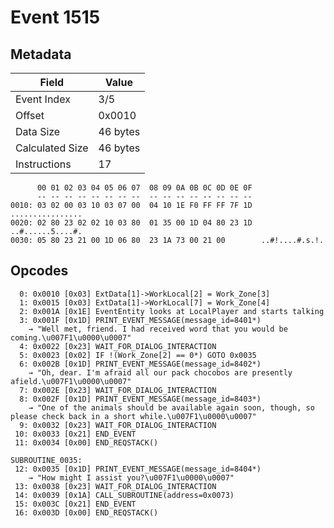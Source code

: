 # Event 1515

## Metadata

| Field           | Value    |
|-----------------|----------|
| Event Index     | 3/5      |
| Offset          | 0x0010   |
| Data Size       | 46 bytes |
| Calculated Size | 46 bytes |
| Instructions    | 17       |

```
      00 01 02 03 04 05 06 07  08 09 0A 0B 0C 0D 0E 0F
      -- -- -- -- -- -- -- --  -- -- -- -- -- -- -- --
0010: 03 02 00 03 10 03 07 00  04 10 1E F0 FF FF 7F 1D  ................
0020: 02 80 23 02 02 10 03 80  01 35 00 1D 04 80 23 1D  ..#......5....#.
0030: 05 80 23 21 00 1D 06 80  23 1A 73 00 21 00        ..#!....#.s.!.  
```

## Opcodes

```
  0: 0x0010 [0x03] ExtData[1]->WorkLocal[2] = Work_Zone[3]
  1: 0x0015 [0x03] ExtData[1]->WorkLocal[7] = Work_Zone[4]
  2: 0x001A [0x1E] EventEntity looks at LocalPlayer and starts talking
  3: 0x001F [0x1D] PRINT_EVENT_MESSAGE(message_id=8401*)
    → "Well met, friend. I had received word that you would be coming.\u007F1\u0000\u0007"
  4: 0x0022 [0x23] WAIT_FOR_DIALOG_INTERACTION
  5: 0x0023 [0x02] IF !(Work_Zone[2] == 0*) GOTO 0x0035
  6: 0x002B [0x1D] PRINT_EVENT_MESSAGE(message_id=8402*)
    → "Oh, dear. I'm afraid all our pack chocobos are presently afield.\u007F1\u0000\u0007"
  7: 0x002E [0x23] WAIT_FOR_DIALOG_INTERACTION
  8: 0x002F [0x1D] PRINT_EVENT_MESSAGE(message_id=8403*)
    → "One of the animals should be available again soon, though, so please check back in a short while.\u007F1\u0000\u0007"
  9: 0x0032 [0x23] WAIT_FOR_DIALOG_INTERACTION
 10: 0x0033 [0x21] END_EVENT
 11: 0x0034 [0x00] END_REQSTACK()

SUBROUTINE_0035:
 12: 0x0035 [0x1D] PRINT_EVENT_MESSAGE(message_id=8404*)
    → "How might I assist you?\u007F1\u0000\u0007"
 13: 0x0038 [0x23] WAIT_FOR_DIALOG_INTERACTION
 14: 0x0039 [0x1A] CALL_SUBROUTINE(address=0x0073)
 15: 0x003C [0x21] END_EVENT
 16: 0x003D [0x00] END_REQSTACK()
```
